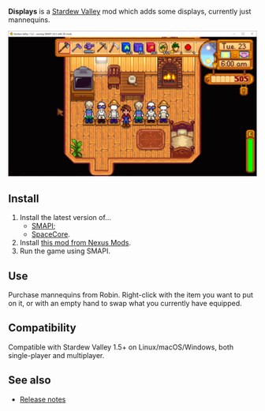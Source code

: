 ﻿**Displays** is a [Stardew Valley](http://stardewvalley.net/) mod which adds some displays,
currently just mannequins.

![](screenshot.png)

## Install
1. Install the latest version of...
   * [SMAPI](https://smapi.io);
   * [SpaceCore](https://www.nexusmods.com/stardewvalley/mods/1348).
2. Install [this mod from Nexus Mods](http://www.nexusmods.com/stardewvalley/mods/7635).
3. Run the game using SMAPI.

## Use
Purchase mannequins from Robin. Right-click with the item you want to put on it, or with an empty
hand to swap what you currently have equipped.

## Compatibility
Compatible with Stardew Valley 1.5+ on Linux/macOS/Windows, both single-player and multiplayer.

## See also
* [Release notes](release-notes.md)
